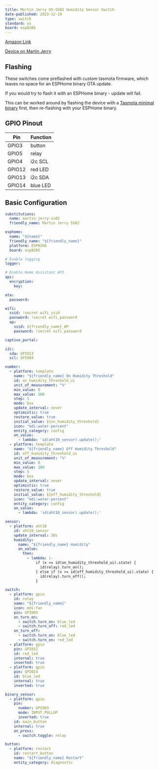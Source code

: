 ```yaml
---
title: Martin Jerry US-SS02 Humidity Sensor Switch
date-published: 2023-12-19
type: switch
standard: us
board: esp8266
---
```

[Amazon Link](https://amzn.to/3GQvWBH)

[Device on Martin Jerry](https://www.martinjerry.com/us-ss02)


## Flashing

These switches come preflashed with custom tasmota firmware, which leaves no space for an ESPHome binary OTA update.

If you would try to flash it with an ESPHome binary - update will fail.

This can be worked around by flashing the device with a [Tasmota minimal binary](	http://ota.tasmota.com/tasmota/tasmota-minimal.bin.gz	) first, then re-flashing with your ESPHome binary.

## GPIO Pinout

| Pin   | Function |
| ----- | -------- |
| GPIO3 | button |
| GPIO5 | relay  |
| GPIO4 | i2c SCL  |
| GPIO12 | red LED  |
| GPIO13 | i2c SDA  |
| GPIO14 | blue LED |

## Basic Configuration

```yaml
substitutions:
  name: martin-jerry-ss02
  friendly_name: Martin Jerry SS02

esphome:
  name: "${name}"
  friendly_name: "${friendly_name}"
  platform: ESP8266
  board: esp8285

# Enable logging
logger:

# Enable Home Assistant API
api:
  encryption:
    key:

ota:
  password:

wifi:
  ssid: !secret wifi_ssid
  password: !secret wifi_password
  ap:
    ssid: ${friendly_name}_AP
    password: !secret wifi_password

captive_portal:

i2c:
  sda: GPIO13
  scl: GPIO04

number:
  - platform: template
    name: "${friendly_name} On Humidity Threshold"
    id: on_humidity_threshold_ui
    unit_of_measurement: "%"
    min_value: 0
    max_value: 100
    step: 5
    mode: box
    update_interval: never
    optimistic: true
    restore_value: true
    initial_value: ${on_humidity_threshold}
    icon: "mdi:water-percent"
    entity_category: config
    on_value:
      - lambda: 'id(aht10_sensor).update();'
  - platform: template
    name: "${friendly_name} Off Humidity Threshold"
    id: off_humidity_threshold_ui
    unit_of_measurement: "%"
    min_value: 0
    max_value: 100
    step: 5
    mode: box
    update_interval: never
    optimistic: true
    restore_value: true
    initial_value: ${off_humidity_threshold}
    icon: "mdi:water-percent"
    entity_category: config
    on_value:
      - lambda: 'id(aht10_sensor).update();'

sensor:
  - platform: aht10
    id: aht10_sensor
    update_interval: 30s
    humidity:
      name: "${friendly_name} Humidity"
      on_value:
        then:
          - lambda: |-
              if (x >= id(on_humidity_threshold_ui).state) {
                id(relay).turn_on();
              } else if (x >= id(off_humidity_threshold_ui).state) {
                id(relay).turn_off();
              }

switch:
  - platform: gpio
    id: relay
    name: "${friendly_name}"
    icon: mdi:fan
    pin: GPIO05
    on_turn_on:
      - switch.turn_on: blue_led
      - switch.turn_off: red_led
    on_turn_off:
      - switch.turn_on: blue_led
      - switch.turn_on: red_led
  - platform: gpio
    pin: GPIO12
    id: red_led
    internal: true
    inverted: true
  - platform: gpio
    pin: GPIO14
    id: blue_led
    internal: true
    inverted: true

binary_sensor:
  - platform: gpio
    pin:
      number: GPIO03
      mode: INPUT_PULLUP
      inverted: true
    id: main_button
    internal: true
    on_press:
      - switch.toggle: relay

button:
  - platform: restart
    id: restart_button
    name: "${friendly_name} Restart"
    entity_category: diagnostic
```
